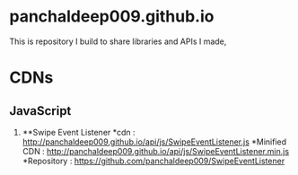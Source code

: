 # panchaldeep009.github.io
This is repository I build to share libraries and APIs I made,
# CDNs
  ## JavaScript
  1. **Swipe Event Listener
    *cdn : http://panchaldeep009.github.io/api/js/SwipeEventListener.js
    *Minified CDN : http://panchaldeep009.github.io/api/js/SwipeEventListener.min.js
    *Repository : https://github.com/panchaldeep009/SwipeEventListener
